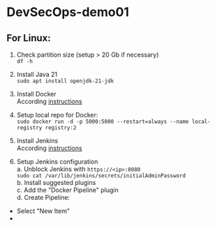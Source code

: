 # DevSecOps-demo01

## For Linux:

1. Check partition size (setup > 20 Gb if necessary)  
`df -h`

2. Install Java 21  
`sudo apt install openjdk-21-jdk`

3. Install Docker  
According [instructions](https://docs.docker.com/engine/install/)

4. Setup local repo for Docker:  
`sudo docker run -d -p 5000:5000 --restart=always --name local-registry registry:2`

5. Install Jenkins  
According [instructions](https://www.jenkins.io/doc/book/installing/)

6. Setup Jenkins configuration  
a. Unblock Jenkins with `https://<ip>:8080`  
`sudo cat /var/lib/jenkins/secrets/initialAdminPassword`  
b. Install suggested plugins  
c. Add the "Docker Pipeline" plugin  
d. Create Pipeline:  
- Select "New Item"
- 